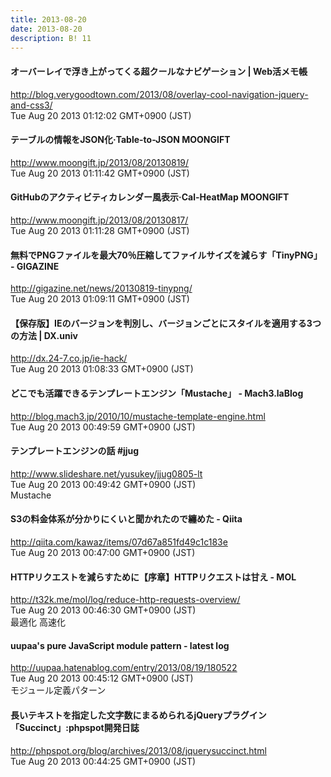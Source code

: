 ```yaml
---
title: 2013-08-20
date: 2013-08-20
description: B! 11
---
```


#### オーバーレイで浮き上がってくる超クールなナビゲーション | Web活メモ帳
http://blog.verygoodtown.com/2013/08/overlay-cool-navigation-jquery-and-css3/<br>
Tue Aug 20 2013 01:12:02 GMT+0900 (JST)<br>


#### テーブルの情報をJSON化·Table-to-JSON MOONGIFT
http://www.moongift.jp/2013/08/20130819/<br>
Tue Aug 20 2013 01:11:42 GMT+0900 (JST)<br>


#### GitHubのアクティビティカレンダー風表示·Cal-HeatMap MOONGIFT
http://www.moongift.jp/2013/08/20130817/<br>
Tue Aug 20 2013 01:11:28 GMT+0900 (JST)<br>


#### 無料でPNGファイルを最大70％圧縮してファイルサイズを減らす「TinyPNG」 - GIGAZINE
http://gigazine.net/news/20130819-tinypng/<br>
Tue Aug 20 2013 01:09:11 GMT+0900 (JST)<br>


####  【保存版】IEのバージョンを判別し、バージョンごとにスタイルを適用する3つの方法 | DX.univ
http://dx.24-7.co.jp/ie-hack/<br>
Tue Aug 20 2013 01:08:33 GMT+0900 (JST)<br>


#### どこでも活躍できるテンプレートエンジン「Mustache」 - Mach3.laBlog
http://blog.mach3.jp/2010/10/mustache-template-engine.html<br>
Tue Aug 20 2013 00:49:59 GMT+0900 (JST)<br>


#### テンプレートエンジンの話 #jjug
http://www.slideshare.net/yusukey/jjug0805-lt<br>
Tue Aug 20 2013 00:49:42 GMT+0900 (JST)<br>
Mustache


#### S3の料金体系が分かりにくいと聞かれたので纏めた - Qiita
http://qiita.com/kawaz/items/07d67a851fd49c1c183e<br>
Tue Aug 20 2013 00:47:00 GMT+0900 (JST)<br>


#### HTTPリクエストを減らすために【序章】HTTPリクエストは甘え - MOL
http://t32k.me/mol/log/reduce-http-requests-overview/<br>
Tue Aug 20 2013 00:46:30 GMT+0900 (JST)<br>
最適化 高速化


#### uupaa's pure JavaScript module pattern - latest log
http://uupaa.hatenablog.com/entry/2013/08/19/180522<br>
Tue Aug 20 2013 00:45:12 GMT+0900 (JST)<br>
モジュール定義パターン


#### 長いテキストを指定した文字数にまるめられるjQueryプラグイン「Succinct」:phpspot開発日誌
http://phpspot.org/blog/archives/2013/08/jquerysuccinct.html<br>
Tue Aug 20 2013 00:44:25 GMT+0900 (JST)<br>


